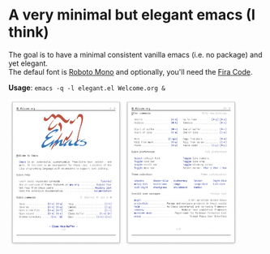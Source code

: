 
# A very minimal but elegant emacs (I think)

The goal is to have a minimal consistent vanilla emacs (i.e. no
package) and yet elegant.  
The defaul font is [Roboto Mono](https://fonts.google.com/specimen/Roboto+Mono)
and optionally, you'll need the [Fira Code](https://fonts.google.com/specimen/Fira+Code).

**Usage**: `emacs -q -l elegant.el Welcome.org &`

<img src="./screenshot-1.png" width="45%"><img src="./screenshot-2.png" width="45%">
